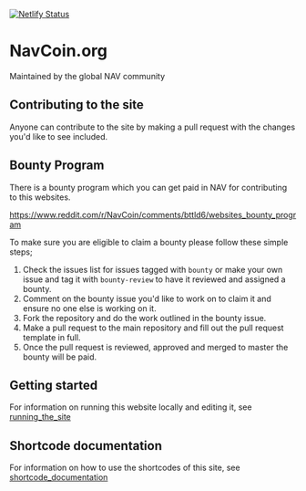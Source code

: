 [![Netlify Status](https://api.netlify.com/api/v1/badges/fd773cff-cd56-4aad-842d-7aca4ff79893/deploy-status)](https://app.netlify.com/sites/navcoin/deploys)

# NavCoin.org

Maintained by the global NAV community

## Contributing to the site

Anyone can contribute to the site by making a pull request with the changes you'd like to see included.

## Bounty Program

There is a bounty program which you can get paid in NAV for contributing to this websites.

https://www.reddit.com/r/NavCoin/comments/bttld6/websites_bounty_program

To make sure you are eligible to claim a bounty please follow these simple steps;

1. Check the issues list for issues tagged with `bounty` or make your own issue and tag it with `bounty-review` to have it reviewed and assigned a bounty.
2. Comment on the bounty issue you'd like to work on to claim it and ensure no one else is working on it.
3. Fork the repository and do the work outlined in the bounty issue.
4. Make a pull request to the main repository and fill out the pull request template in full.
5. Once the pull request is reviewed, approved and merged to master the bounty will be paid.


## Getting started

For information on running this website locally and editing it, see [running_the_site](running_the_site.md)


## Shortcode documentation

For information on how to use the shortcodes of this site, see [shortcode_documentation](shortcode_documentation.md)
